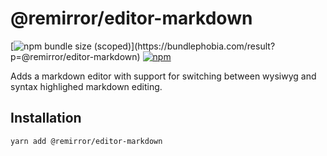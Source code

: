 # @remirror/editor-markdown

[![npm bundle size (scoped)](https://img.shields.io/bundlephobia/minzip/@remirror/editor-markdown.svg?)](https://bundlephobia.com/result?p=@remirror/editor-markdown)
[![npm](https://img.shields.io/npm/dm/@remirror/editor-markdown.svg?&logo=npm)](https://www.npmjs.com/package/@remirror/editor-markdown)

Adds a markdown editor with support for switching between wysiwyg and syntax highlighed markdown editing.

## Installation

```bash
yarn add @remirror/editor-markdown
```
